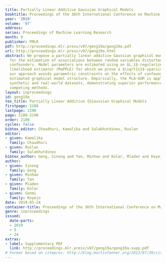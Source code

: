 ```yaml
---
title: Partially Linear Additive Gaussian Graphical Models
booktitle: Proceedings of the 36th International Conference on Machine Learning
year: '2019'
volume: '97'
address: 
series: Proceedings of Machine Learning Research
month: 0
publisher: PMLR
pdf: http://proceedings.mlr.press/v97/geng19a/geng19a.pdf
url: http://proceedings.mlr.press/v97/geng19a.html
abstract: We propose a partially linear additive Gaussian graphical model (PLA-GGM)
  for the estimation of associations between random variables distorted by observed
  confounders. Model parameters are estimated using an $L_1$-regularized maximal pseudo-profile
  likelihood estimator (MaPPLE) for which we prove a $\sqrt{n}$-sparsistency. Importantly,
  our approach avoids parametric constraints on the effects of confounders on the
  estimated graphical model structure. Empirically, the PLA-GGM is applied to both
  synthetic and real-world datasets, demonstrating superior performance compared to
  competing methods.
layout: inproceedings
id: geng19a
tex_title: Partially Linear Additive {G}aussian Graphical Models
firstpage: 2180
lastpage: 2190
page: 2180-2190
order: 2180
cycles: false
bibtex_editor: Chaudhuri, Kamalika and Salakhutdinov, Ruslan
editor:
- given: Kamalika
  family: Chaudhuri
- given: Ruslan
  family: Salakhutdinov
bibtex_author: Geng, Sinong and Yan, Minhao and Kolar, Mladen and Koyejo, Sanmi
author:
- given: Sinong
  family: Geng
- given: Minhao
  family: Yan
- given: Mladen
  family: Kolar
- given: Sanmi
  family: Koyejo
date: 2019-05-24
container-title: Proceedings of the 36th International Conference on Machine Learning
genre: inproceedings
issued:
  date-parts:
  - 2019
  - 5
  - 24
extras:
- label: Supplementary PDF
  link: http://proceedings.mlr.press/v97/geng19a/geng19a-supp.pdf
# Format based on citeproc: http://blog.martinfenner.org/2013/07/30/citeproc-yaml-for-bibliographies/
---
```

